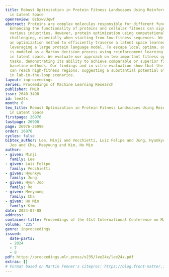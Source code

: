 ```yaml
---
title: Robust Optimization in Protein Fitness Landscapes Using Reinforcement Learning
  in Latent Space
openreview: 0zbxwvJqwf
abstract: Proteins are complex molecules responsible for different functions in nature.
  Enhancing the functionality of proteins and cellular fitness can significantly impact
  various industries. However, protein optimization using computational methods remains
  challenging, especially when starting from low-fitness sequences. We propose LatProtRL,
  an optimization method to efficiently traverse a latent space learned by an encoder-decoder
  leveraging a large protein language model. To escape local optima, our optimization
  is modeled as a Markov decision process using reinforcement learning acting directly
  in latent space. We evaluate our approach on two important fitness optimization
  tasks, demonstrating its ability to achieve comparable or superior fitness over
  baseline methods. Our findings and in vitro evaluation show that the generated sequences
  can reach high-fitness regions, suggesting a substantial potential of LatProtRL
  in lab-in-the-loop scenarios.
layout: inproceedings
series: Proceedings of Machine Learning Research
publisher: PMLR
issn: 2640-3498
id: lee24x
month: 0
tex_title: Robust Optimization in Protein Fitness Landscapes Using Reinforcement Learning
  in Latent Space
firstpage: 26976
lastpage: 26990
page: 26976-26990
order: 26976
cycles: false
bibtex_author: Lee, Minji and Vecchietti, Luiz Felipe and Jung, Hyunkyu and Ro, Hyun
  Joo and Cha, Meeyoung and Kim, Ho Min
author:
- given: Minji
  family: Lee
- given: Luiz Felipe
  family: Vecchietti
- given: Hyunkyu
  family: Jung
- given: Hyun Joo
  family: Ro
- given: Meeyoung
  family: Cha
- given: Ho Min
  family: Kim
date: 2024-07-08
address:
container-title: Proceedings of the 41st International Conference on Machine Learning
volume: '235'
genre: inproceedings
issued:
  date-parts:
  - 2024
  - 7
  - 8
pdf: https://proceedings.mlr.press/v235/lee24x/lee24x.pdf
extras: []
# Format based on Martin Fenner's citeproc: https://blog.front-matter.io/posts/citeproc-yaml-for-bibliographies/
---
```

